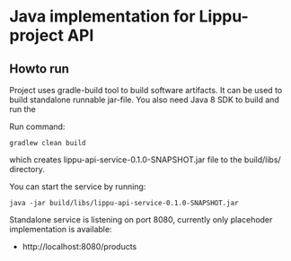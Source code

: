 # Java implementation for Lippu-project API


## Howto run
Project uses gradle-build tool to build software
artifacts. It can be used to build standalone
runnable jar-file. You also need Java 8 SDK to
build and run the 

Run command:

```
gradlew clean build
```
which creates lippu-api-service-0.1.0-SNAPSHOT.jar file
to the build/libs/ directory.

You can start the service by running:

```
java -jar build/libs/lippu-api-service-0.1.0-SNAPSHOT.jar
```

Standalone service is listening on port 8080, currently
only placehoder implementation is available:

* http://localhost:8080/products
